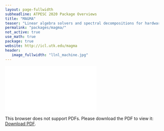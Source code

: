 ```yaml
---
layout: page-fullwidth
subheadline: ATPESC 2020 Package Overviews
title: "MAGMA"
teaser: "Linear algebra solvers and spectral decompositions for hardware accelerators"
permalink: "packages/magma/"
not_active: true
use_math: true
package: true
website: http://icl.utk.edu/magma
header:
   image_fullwidth: "llnl_machine.jpg"
---
```


<div id="1slide" style="position: relative;padding-bottom: 57%;height: 0;overflow: hidden;max-width: 100%;">
    <object data="overview.pdf" type="application/pdf" style="position: absolute;top: 0;left: 0;width: 100%;height: 100%;">
        <embed src="overview.pdf" type="application/pdf">
            <p>This browser does not support PDFs. Please download the PDF to view it: <a href="overview.pdf">Download PDF</a>.</p>
        </embed>
    </object>
</div>